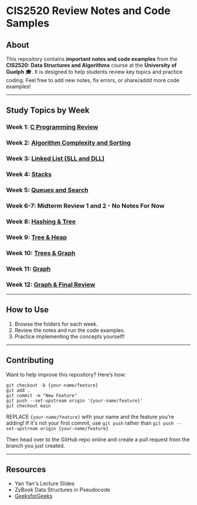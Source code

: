 # CIS2520 Review Notes and Code Samples

## About

This repository contains **important notes and code examples** from the **CIS2520: Data Structures and Algorithms** course at the **University of Guelph** 🎓. It is designed to help students review key topics and practice coding. Feel free to add new notes, fix errors, or share/addd more code examples!

---

## Study Topics by Week

### Week 1: [**C Programming Review**](./week1-Creview)

### Week 2: [**Algorithm Complexity and Sorting**](./week2-complexity)

### Week 3: [**Linked List (SLL and DLL)**](./week3-linkedlist)

### Week 4: [**Stacks**](./week4-stacks)

### Week 5: [**Queues and Search**](./week5-queuesandsearch)

### Week 6-7: **Midterm Review 1 and 2** - No Notes For Now

### Week 8: [**Hashing & Tree**](./week8-hashing&trees)

### Week 9: [**Tree & Heap**](./week9-AVLtrees&heaps)

### Week 10: [**Trees & Graph**](./week10-trees&graphs)

### Week 11: [**Graph**](./week11-graphs)

### Week 12: [**Graph & Final Review**](./week12-graphandfinalreview)
---

## How to Use

1. Browse the folders for each week.
2. Review the notes and run the code examples.
3. Practice implementing the concepts yourself!

---

## Contributing

Want to help improve this repository? Here’s how:
```
git checkout -b {your-name/feature}
git add .
git commit -m "New Feature"
git push --set-upstream origin '{your-name/feature}'
git checkout main

```

REPLACE `{your-name/feature}` with your name and the feature you're adding! If it's not your first commit, use `git push` rather than `git push --set-upstream origin {your-name/feature}`

Then head over to the GitHub repo online and create a pull request from the branch you just created.

---

## Resources
- Yan Yan's Lecture Slides
- ZyBook Data Structures in Pseudocode
- [GeeksforGeeks](https://www.geeksforgeeks.org/)
